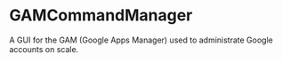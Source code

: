 # GAMCommandManager
A GUI for the GAM (Google Apps Manager) used to administrate Google accounts on scale.
